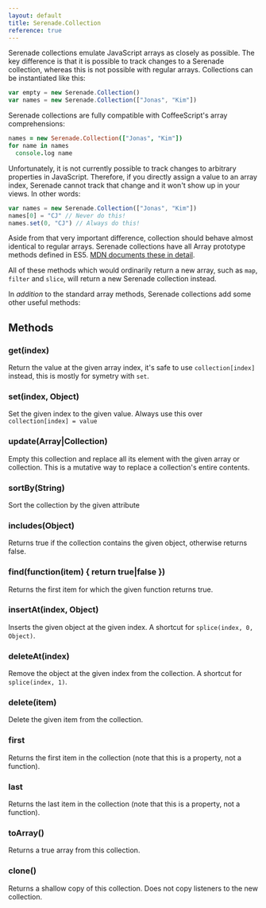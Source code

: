 ```yaml
---
layout: default
title: Serenade.Collection
reference: true
---
```


Serenade collections emulate JavaScript arrays as closely as possible. The key
difference is that it is possible to track changes to a Serenade collection,
whereas this is not possible with regular arrays. Collections can be
instantiated like this:

``` javascript
var empty = new Serenade.Collection()
var names = new Serenade.Collection(["Jonas", "Kim"])
```

Serenade collections are fully compatible with CoffeeScript's array
comprehensions:

``` coffeescript
names = new Serenade.Collection(["Jonas", "Kim"])
for name in names
  console.log name
```

Unfortunately, it is not currently possible to track changes to arbitrary
properties in JavaScript. Therefore, if you directly assign a value to an array
index, Serenade cannot track that change and it won't show up in your views. In
other words:

``` javascript
var names = new Serenade.Collection(["Jonas", "Kim"])
names[0] = "CJ" // Never do this!
names.set(0, "CJ") // Always do this!
```

Aside from that very important difference, collection should behave almost
identical to regular arrays. Serenade collections have all Array prototype
methods defined in ES5. [MDN documents these in detail][mdn].

All of these methods which would ordinarily return a new array, such as `map`,
`filter` and `slice`, will return a new Serenade collection instead.

In *addition* to the standard array methods, Serenade collections add some
other useful methods:

## Methods

### get(index)

Return the value at the given array index, it's safe to use `collection[index]`
instead, this is mostly for symetry with `set`.

### set(index, Object)

Set the given index to the given value. Always use this over `collection[index]
= value`

### update(Array|Collection)

Empty this collection and replace all its element with the given array or
collection.  This is a mutative way to replace a collection's entire contents.

### sortBy(String)

Sort the collection by the given attribute

### includes(Object)

Returns true if the collection contains the given object, otherwise returns
false.

### find(function(item) { return true|false })

Returns the first item for which the given function returns true.

### insertAt(index, Object)

Inserts the given object at the given index. A shortcut for `splice(index, 0,
Object)`.

### deleteAt(index)

Remove the object at the given index from the collection. A shortcut for
`splice(index, 1)`.

### delete(item)

Delete the given item from the collection.

### first

Returns the first item in the collection (note that this is a property, not a
function).

### last

Returns the last item in the collection (note that this is a property, not a
function).

### toArray()

Returns a true array from this collection.

### clone()

Returns a shallow copy of this collection. Does not copy listeners to the new
collection.

[mdn]: https://developer.mozilla.org/en-US/docs/JavaScript/Reference/Global_Objects/Array#Methods_of_Array_instances
